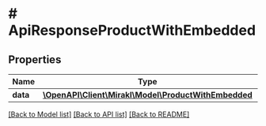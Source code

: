# # ApiResponseProductWithEmbedded

## Properties

Name | Type | Description | Notes
------------ | ------------- | ------------- | -------------
**data** | [**\OpenAPI\Client\Mirakl\Model\ProductWithEmbedded**](ProductWithEmbedded.md) |  |

[[Back to Model list]](../../README.md#models) [[Back to API list]](../../README.md#endpoints) [[Back to README]](../../README.md)
